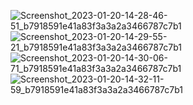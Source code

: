 ![Screenshot_2023-01-20-14-28-46-51_b7918591e41a83f3a3a2a3466787c7b1](https://user-images.githubusercontent.com/121867953/213656583-e9501eac-a495-40a2-93c1-c6a1c53cea77.jpg)
![Screenshot_2023-01-20-14-29-55-21_b7918591e41a83f3a3a2a3466787c7b1](https://user-images.githubusercontent.com/121867953/213656635-cd043afd-d1d8-490d-9fb6-a80f430378fc.jpg)
![Screenshot_2023-01-20-14-30-06-71_b7918591e41a83f3a3a2a3466787c7b1](https://user-images.githubusercontent.com/121867953/213656657-0fbdf5c0-7e34-41ac-9689-ec1b709a6a8b.jpg)
![Screenshot_2023-01-20-14-32-11-59_b7918591e41a83f3a3a2a3466787c7b1](https://user-images.githubusercontent.com/121867953/213656887-791ed24c-6043-441c-ba86-6f1aaa9957d2.jpg)
